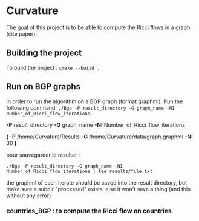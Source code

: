 # Curvature
The goal of this project is to be able to compute the Ricci flows in a graph (cite paper). 

## Building the project
To build the project : 
`cmake --build .`


## Run on BGP graphs
In order to run the algorithm on a BGP graph (format graphml). Run the following command: 
`./Bgp -P result_directory -G graph_name -NI Number_of_Ricci_flow_iterations ` 

**-P** result_directory **-G** graph_name **-NI** Number_of_Ricci_flow_iterations

**( -P** /home/Curvature/Results **-G** /home/Curvature/data/graph.graphml **-NI** 30 **)**

pour sauvegarder le resultat : 

`./Bgp -P result_directory -G graph_name -NI Number_of_Ricci_flow_iterations | tee results/file.txt`

the graphml of each iterate should be saved into the result directory, but make sure a subdir "processed" exists, else it won't save a thing (and this without any error)
### countries_BGP : to compute the Ricci flow on countries



